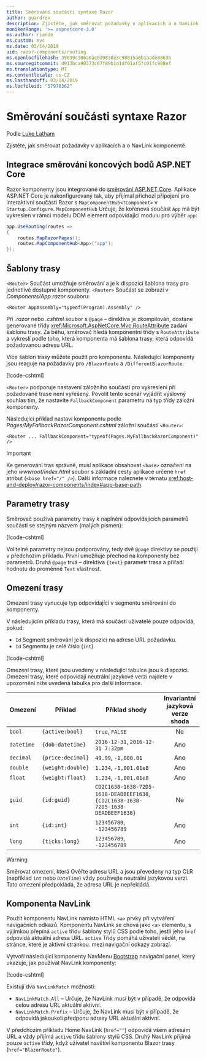 ```yaml
---
title: Směrování součásti syntaxe Razor
author: guardrex
description: Zjistěte, jak směrovat požadavky v aplikacích a o NavLink komponentě.
monikerRange: '>= aspnetcore-3.0'
ms.author: riande
ms.custom: mvc
ms.date: 03/14/2019
uid: razor-components/routing
ms.openlocfilehash: 39039c306a0ac0d9838e3c98815a6b1aade8863b
ms.sourcegitcommit: d913bca90373c07f89b1d1df01af5fc01fc908ef
ms.translationtype: MT
ms.contentlocale: cs-CZ
ms.lasthandoff: 03/14/2019
ms.locfileid: "57978362"
---
```

# <a name="razor-components-routing"></a>Směrování součásti syntaxe Razor

Podle [Luke Latham](https://github.com/guardrex)

Zjistěte, jak směrovat požadavky v aplikacích a o NavLink komponentě.

## <a name="aspnet-core-endpoint-routing-integration"></a>Integrace směrování koncových bodů ASP.NET Core

Razor komponenty jsou integrované do [směrování ASP.NET Core](xref:fundamentals/routing). Aplikace ASP.NET Core je nakonfigurovaný tak, aby přijímal příchozí připojení pro interaktivní součásti Razor s `MapComponentHub<TComponent>` v `Startup.Configure`. `MapComponentHub` Určuje, že kořenová součást `App` má být vykreslen v rámci modelu DOM element odpovídající modulu pro výběr `app`:

```csharp
app.UseRouting(routes =>
{
    routes.MapRazorPages();
    routes.MapComponentHub<App>("app");
});
```

## <a name="route-templates"></a>Šablony trasy

`<Router>` Součást umožňuje směrování a je k dispozici šablona trasy pro jednotlivé dostupné komponenty. `<Router>` Součást se zobrazí v *Components/App.razor* souboru:

```cshtml
<Router AppAssembly="typeof(Program).Assembly" />
```

Při *.razor* nebo *.cshtml* soubor s `@page` – direktiva je zkompilován, dostane generované třídy <xref:Microsoft.AspNetCore.Mvc.RouteAttribute> zadání šablonu trasy. Za běhu, směrovač hledá komponentní třídy s `RouteAttribute` a vykreslí podle toho, která komponenta má šablona trasy, která odpovídá požadovanou adresu URL.

Více šablon trasy můžete použít pro komponentu. Následující komponenty jsou reaguje na požadavky pro `/BlazorRoute` a `/DifferentBlazorRoute`:

[!code-cshtml[](common/samples/3.x/BlazorSample/Pages/BlazorRoute.cshtml?name=snippet_BlazorRoute&highlight=1-2)]

`<Router>` podporuje nastavení záložního součásti pro vykreslení při požadované trase není vyřešený. Povolit tento scénář vyjádřit výslovný souhlas tím, že nastavíte `FallbackComponent` parametru na typ třídy záložní komponenty.

Následující příklad nastaví komponentu podle *Pages/MyFallbackRazorComponent.cshtml* záložní součástí `<Router>`:

```cshtml
<Router ... FallbackComponent="typeof(Pages.MyFallbackRazorComponent)" />
```

> [!IMPORTANT]
> Ke generování tras správně, musí aplikace obsahovat `<base>` označení na jeho *wwwroot/index.html* soubor s základní cesty aplikace určené `href` atribut (`<base href="/" />`). Další informace naleznete v tématu <xref:host-and-deploy/razor-components/index#app-base-path>.

## <a name="route-parameters"></a>Parametry trasy

Směrovač používá parametry trasy k naplnění odpovídajících parametrů součásti se stejným názvem (malých písmen):

[!code-cshtml[](common/samples/3.x/BlazorSample/Pages/RouteParameter.cshtml?name=snippet_RouteParameter&highlight=2,7-8)]

Volitelné parametry nejsou podporovány, tedy dvě `@page` direktivy se použijí v předchozím příkladu. První umožňuje přechod na komponenty bez parametrů. Druhá `@page` trvá – direktiva `{text}` parametr trasa a přiřadí hodnotu do proměnné `Text` vlastnost.

## <a name="route-constraints"></a>Omezení trasy

Omezení trasy vynucuje typ odpovídající v segmentu směrování do komponenty.

V následujícím příkladu trasy, která má součásti uživatelé pouze odpovídá, pokud:

* `Id` Segment směrování je k dispozici na adrese URL požadavku.
* `Id` Segmentu je celé číslo (`int`).

[!code-cshtml[](routing/samples_snapshot/3.x/Constraint.cshtml?highlight=1)]

Omezení trasy, které jsou uvedeny v následující tabulce jsou k dispozici. Omezení trasy, které odpovídají neutrální jazykové verzi najdete v upozornění níže uvedená tabulka pro další informace.

| Omezení | Příklad           | Příklad shody                                                                  | Invariantní<br>jazyková verze<br>shoda |
| ---------- | ----------------- | -------------------------------------------------------------------------------- | :------------------------------: |
| `bool`     | `{active:bool}`   | `true`, `FALSE`                                                                  | Ne                               |
| `datetime` | `{dob:datetime}`  | `2016-12-31`, `2016-12-31 7:32pm`                                                | Ano                              |
| `decimal`  | `{price:decimal}` | `49.99`, `-1,000.01`                                                             | Ano                              |
| `double`   | `{weight:double}` | `1.234`, `-1,001.01e8`                                                           | Ano                              |
| `float`    | `{weight:float}`  | `1.234`, `-1,001.01e8`                                                           | Ano                              |
| `guid`     | `{id:guid}`       | `CD2C1638-1638-72D5-1638-DEADBEEF1638`, `{CD2C1638-1638-72D5-1638-DEADBEEF1638}` | Ne                               |
| `int`      | `{id:int}`        | `123456789`, `-123456789`                                                        | Ano                              |
| `long`     | `{ticks:long}`    | `123456789`, `-123456789`                                                        | Ano                              |

> [!WARNING]
> Směrovat omezení, která Ověřte adresu URL a jsou převedeny na typ CLR (například `int` nebo `DateTime`) vždy používejte neutrální jazykovou verzi. Tato omezení předpokládá, že adresa URL je nepřekládá.

## <a name="navlink-component"></a>Komponenta NavLink

Použít komponentu NavLink namísto HTML `<a>` prvky při vytváření navigačních odkazů. Komponentu NavLink se chová jako `<a>` elementu, s výjimkou přepíná `active` třídu šablony stylů CSS podle toho, jestli jeho `href` odpovídá aktuální adresa URL. `active` Třídy pomáhá uživateli vědět, na stránce, které je aktivní stránkou. mezi navigační odkazy zobrazí.

Vytvoří následující komponenty NavMenu [Bootstrap](https://getbootstrap.com/docs/) navigační panel, který ukazuje, jak používat NavLink komponenty:

[!code-cshtml[](common/samples/3.x/BlazorSample/Shared/NavMenu.cshtml?name=snippet_NavLinks&highlight=4-6,9-11)]

Existují dva `NavLinkMatch` možnosti:

* `NavLinkMatch.All` &ndash; Určuje, že NavLink musí být v případě, že odpovídá celou adresu URL aktuální aktivní.
* `NavLinkMatch.Prefix` &ndash; Určuje, že NavLink musí být v případě, že odpovídá jakoukoli předponu adresy URL aktuální aktivní.

V předchozím příkladu Home NavLink (`href=""`) odpovídá všem adresám URL a vždy přijímá `active` třídu šablony stylů CSS. Druhý NavLink přijímá pouze `active` třídy, když uživatel navštíví komponentu Blazor trasy (`href="BlazorRoute"`).
